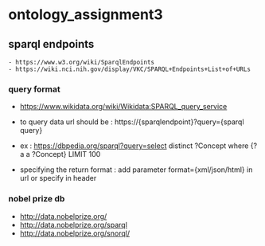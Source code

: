 # ontology_assignment3

## sparql endpoints
    - https://www.w3.org/wiki/SparqlEndpoints
    - https://wiki.nci.nih.gov/display/VKC/SPARQL+Endpoints+List+of+URLs
    
### query format 
 - https://www.wikidata.org/wiki/Wikidata:SPARQL_query_service
 
 - to query data url should be : https://{sparqlendpoint}?query={sparql query}
 - ex : https://dbpedia.org/sparql?query=select distinct ?Concept where {?a a ?Concept} LIMIT 100
 - specifying the return format : add parameter format={xml/json/html} in url or specify in header  

### nobel prize db
 - http://data.nobelprize.org/
 - http://data.nobelprize.org/sparql
 - http://data.nobelprize.org/snorql/
